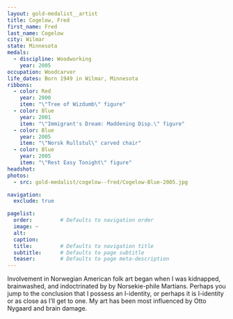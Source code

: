 ```yaml
---
layout: gold-medalist__artist
title: Cogelow, Fred
first_name: Fred
last_name: Cogelow
city: Wilmar
state: Minnesota
medals: 
  - discipline: Woodworking
    year: 2005
occupation: Woodcarver
life_dates: Born 1949 in Wilmar, Minnesota
ribbons:
  - color: Red
    year: 2000
    item: "\"Tree of Wizdumb\" figure"
  - color: Blue
    year: 2001
    item: "\"Immigrant's Dream: Maddening Disp.\" figure"
  - color: Blue
    year: 2005
    item: "\"Norsk Rullstul\" carved chair"
  - color: Blue
    year: 2005
    item: "\"Rest Easy Tonight\" figure"
headshot:
photos:
  - src: gold-medalist/cogelow--fred/Cogelow-Blue-2005.jpg

navigation:
  exclude: true

pagelist:
  order:         # Defaults to navigation order  
  image: ~
  alt:
  caption:
  title:         # Defaults to navigation title
  subtitle:      # Defaults to page subtitle
  teaser:        # Defaults to page meta-description  
---
```


Involvement in Norwegian American folk art began when I was kidnapped, brainwashed, and indoctrinated by by Norsekie-phile Martians. Perhaps you jump to the conclusion that I possess an I-identity, or perhaps it is I-identity or as close as I’ll get to one. My art has been most influenced by Otto Nygaard and brain damage. 